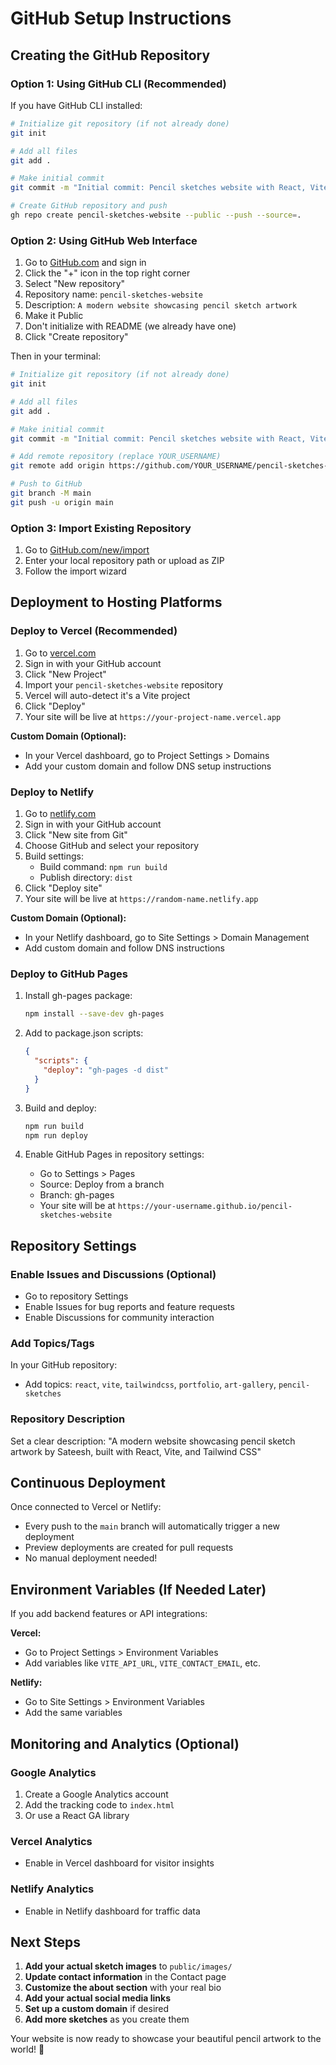 # GitHub Setup Instructions

## Creating the GitHub Repository

### Option 1: Using GitHub CLI (Recommended)

If you have GitHub CLI installed:

```bash
# Initialize git repository (if not already done)
git init

# Add all files
git add .

# Make initial commit
git commit -m "Initial commit: Pencil sketches website with React, Vite, and Tailwind CSS"

# Create GitHub repository and push
gh repo create pencil-sketches-website --public --push --source=.
```

### Option 2: Using GitHub Web Interface

1. Go to [GitHub.com](https://github.com) and sign in
2. Click the "+" icon in the top right corner
3. Select "New repository"
4. Repository name: `pencil-sketches-website`
5. Description: `A modern website showcasing pencil sketch artwork`
6. Make it Public
7. Don't initialize with README (we already have one)
8. Click "Create repository"

Then in your terminal:

```bash
# Initialize git repository (if not already done)
git init

# Add all files
git add .

# Make initial commit
git commit -m "Initial commit: Pencil sketches website with React, Vite, and Tailwind CSS"

# Add remote repository (replace YOUR_USERNAME)
git remote add origin https://github.com/YOUR_USERNAME/pencil-sketches-website.git

# Push to GitHub
git branch -M main
git push -u origin main
```

### Option 3: Import Existing Repository

1. Go to [GitHub.com/new/import](https://github.com/new/import)
2. Enter your local repository path or upload as ZIP
3. Follow the import wizard

## Deployment to Hosting Platforms

### Deploy to Vercel (Recommended)

1. Go to [vercel.com](https://vercel.com)
2. Sign in with your GitHub account
3. Click "New Project"
4. Import your `pencil-sketches-website` repository
5. Vercel will auto-detect it's a Vite project
6. Click "Deploy"
7. Your site will be live at `https://your-project-name.vercel.app`

**Custom Domain (Optional):**
- In your Vercel dashboard, go to Project Settings > Domains
- Add your custom domain and follow DNS setup instructions

### Deploy to Netlify

1. Go to [netlify.com](https://netlify.com)
2. Sign in with your GitHub account
3. Click "New site from Git"
4. Choose GitHub and select your repository
5. Build settings:
   - Build command: `npm run build`
   - Publish directory: `dist`
6. Click "Deploy site"
7. Your site will be live at `https://random-name.netlify.app`

**Custom Domain (Optional):**
- In your Netlify dashboard, go to Site Settings > Domain Management
- Add custom domain and follow DNS instructions

### Deploy to GitHub Pages

1. Install gh-pages package:
   ```bash
   npm install --save-dev gh-pages
   ```

2. Add to package.json scripts:
   ```json
   {
     "scripts": {
       "deploy": "gh-pages -d dist"
     }
   }
   ```

3. Build and deploy:
   ```bash
   npm run build
   npm run deploy
   ```

4. Enable GitHub Pages in repository settings:
   - Go to Settings > Pages
   - Source: Deploy from a branch
   - Branch: gh-pages
   - Your site will be at `https://your-username.github.io/pencil-sketches-website`

## Repository Settings

### Enable Issues and Discussions (Optional)
- Go to repository Settings
- Enable Issues for bug reports and feature requests
- Enable Discussions for community interaction

### Add Topics/Tags
In your GitHub repository:
- Add topics: `react`, `vite`, `tailwindcss`, `portfolio`, `art-gallery`, `pencil-sketches`

### Repository Description
Set a clear description: "A modern website showcasing pencil sketch artwork by Sateesh, built with React, Vite, and Tailwind CSS"

## Continuous Deployment

Once connected to Vercel or Netlify:
- Every push to the `main` branch will automatically trigger a new deployment
- Preview deployments are created for pull requests
- No manual deployment needed!

## Environment Variables (If Needed Later)

If you add backend features or API integrations:

**Vercel:**
- Go to Project Settings > Environment Variables
- Add variables like `VITE_API_URL`, `VITE_CONTACT_EMAIL`, etc.

**Netlify:**
- Go to Site Settings > Environment Variables
- Add the same variables

## Monitoring and Analytics (Optional)

### Google Analytics
1. Create a Google Analytics account
2. Add the tracking code to `index.html`
3. Or use a React GA library

### Vercel Analytics
- Enable in Vercel dashboard for visitor insights

### Netlify Analytics
- Enable in Netlify dashboard for traffic data

## Next Steps

1. **Add your actual sketch images** to `public/images/`
2. **Update contact information** in the Contact page
3. **Customize the about section** with your real bio
4. **Add your actual social media links**
5. **Set up a custom domain** if desired
6. **Add more sketches** as you create them

Your website is now ready to showcase your beautiful pencil artwork to the world! 🎨

